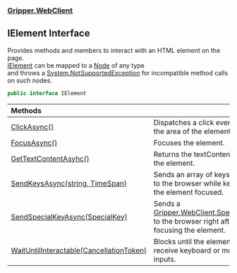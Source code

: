 ### [Gripper.WebClient](Gripper_WebClient.md 'Gripper.WebClient')
## IElement Interface
Provides methods and members to interact with an HTML element on the page.  
[IElement](Gripper_WebClient_IElement.md 'Gripper.WebClient.IElement') can be mapped to a [Node](https://developer.mozilla.org/en-US/docs/Web/API/Node/nodeType 'https://developer.mozilla.org/en-US/docs/Web/API/Node/nodeType') of any type  
and throws a [System.NotSupportedException](https://docs.microsoft.com/en-us/dotnet/api/System.NotSupportedException 'System.NotSupportedException') for incompatible method calls on such nodes.  
```csharp
public interface IElement
```

| Methods | |
| :--- | :--- |
| [ClickAsync()](Gripper_WebClient_IElement_ClickAsync().md 'Gripper.WebClient.IElement.ClickAsync()') | Dispatches a click event onto the area of the element.<br/> |
| [FocusAsync()](Gripper_WebClient_IElement_FocusAsync().md 'Gripper.WebClient.IElement.FocusAsync()') | Focuses the element.<br/> |
| [GetTextContentAsyhc()](Gripper_WebClient_IElement_GetTextContentAsyhc().md 'Gripper.WebClient.IElement.GetTextContentAsyhc()') | Returns the textContent of the element.<br/> |
| [SendKeysAsync(string, TimeSpan)](Gripper_WebClient_IElement_SendKeysAsync(string_System_TimeSpan).md 'Gripper.WebClient.IElement.SendKeysAsync(string, System.TimeSpan)') | Sends an array of keystrokes to the browser while keeping the element focused.<br/> |
| [SendSpecialKeyAsync(SpecialKey)](Gripper_WebClient_IElement_SendSpecialKeyAsync(Gripper_WebClient_SpecialKey).md 'Gripper.WebClient.IElement.SendSpecialKeyAsync(Gripper.WebClient.SpecialKey)') | Sends a [Gripper.WebClient.SpecialKey](https://docs.microsoft.com/en-us/dotnet/api/Gripper.WebClient.SpecialKey 'Gripper.WebClient.SpecialKey') to the browser right after focusing the element.<br/> |
| [WaitUntilInteractable(CancellationToken)](Gripper_WebClient_IElement_WaitUntilInteractable(System_Threading_CancellationToken).md 'Gripper.WebClient.IElement.WaitUntilInteractable(System.Threading.CancellationToken)') | Blocks until the element can receive keyboard or mouse inputs.<br/> |
